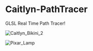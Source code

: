 # Caitlyn-PathTracer
GLSL Real Time Path Tracer!

![Caitlyn_Bikini_2](https://github.com/AlerianEmperor/Caitlyn/assets/93391908/614701e0-782f-4141-be2f-2fa59575bd0b)

![Pixar_Lamp](https://github.com/AlerianEmperor/Caitlyn/assets/93391908/9867fe55-46f7-4b1c-a824-000ac8631c5e)
